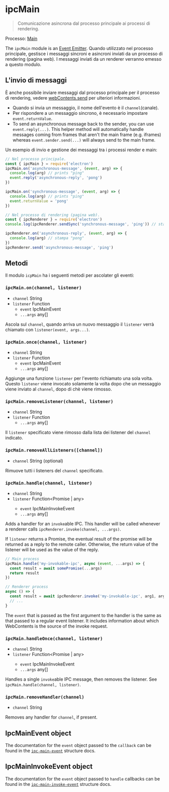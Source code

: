 # ipcMain

> Comunicazione asincrona dal processo principale ai processi di rendering.

Processo: [Main](../glossary.md#main-process)

The `ipcMain` module is an [Event Emitter](https://nodejs.org/api/events.html#events_class_eventemitter). Quando utilizzato nel processo principale, gestisce i messaggi sincroni e asincroni inviati da un processo di rendering (pagina web). I messaggi inviati da un renderer verranno emesso a questo modulo.

## L'invio di messaggi

È anche possibile inviare messaggi dal processo principale per il processo di rendering, vedere [webContents.send](web-contents.md#contentssendchannel-args) per ulteriori informazioni.

* Quando si invia un messaggio, il nome dell'evento è il `channel`(canale).
* Per rispondere a un messaggio sincrono, è necessario impostare `event.returnValue`.
* To send an asynchronous message back to the sender, you can use `event.reply(...)`. This helper method will automatically handle messages coming from frames that aren't the main frame (e.g. iframes) whereas `event.sender.send(...)` will always send to the main frame.

Un esempio di invio e gestione dei messaggi tra i processi render e main:

```javascript
// Nel processo principale.
const { ipcMain } = require('electron')
ipcMain.on('asynchronous-message', (event, arg) => {
  console.log(arg) // prints "ping"
  event.reply('asynchronous-reply', 'pong')
})

ipcMain.on('synchronous-message', (event, arg) => {
  console.log(arg) // prints "ping"
  event.returnValue = 'pong'
})
```

```javascript
// Nel processo di rendering (pagina web).
const { ipcRenderer } = require('electron')
console.log(ipcRenderer.sendSync('synchronous-message', 'ping')) // stampa "pong"

ipcRenderer.on('asynchronous-reply', (event, arg) => {
  console.log(arg) // stampa "pong"
})
ipcRenderer.send('asynchronous-message', 'ping')
```

## Metodi

Il modulo `icpMain` ha i seguenti metodi per ascolater gli eventi:

### `ipcMain.on(channel, listener)`

* `channel` String
* `listener` Function 
  * `event` IpcMainEvent
  * `...args` any[]

Ascola sul `channel`, quando arriva un nuovo messaggio il `listener` verrà chiamato con `listener(event, args...)`.

### `ipcMain.once(channel, listener)`

* `channel` String
* `listener` Function 
  * `event` IpcMainEvent
  * `...args` any[]

Aggiunge una funzione `listener` per l'evento richiamato una sola volta. Questo `listener` viene invocato solamente la volta dopo che un messaggio viene inviato al `channel`, dopo di chè viene rimosso.

### `ipcMain.removeListener(channel, listener)`

* `channel` String
* `listener` Function 
  * `...args` any[]

Il `listener` specificato viene rimosso dalla lista dei listener del `channel` indicato.

### `ipcMain.removeAllListeners([channel])`

* `channel` String (optional)

Rimuove tutti i listeners del `channel` specificato.

### `ipcMain.handle(channel, listener)`

* `channel` String
* `listener` Function<Promise<void> | any> 
  * `event` IpcMainInvokeEvent
  * `...args` any[]

Adds a handler for an `invoke`able IPC. This handler will be called whenever a renderer calls `ipcRenderer.invoke(channel, ...args)`.

If `listener` returns a Promise, the eventual result of the promise will be returned as a reply to the remote caller. Otherwise, the return value of the listener will be used as the value of the reply.

```js
// Main process
ipcMain.handle('my-invokable-ipc', async (event, ...args) => {
  const result = await somePromise(...args)
  return result
})

// Renderer process
async () => {
  const result = await ipcRenderer.invoke('my-invokable-ipc', arg1, arg2)
  // ...
}
```

The `event` that is passed as the first argument to the handler is the same as that passed to a regular event listener. It includes information about which WebContents is the source of the invoke request.

### `ipcMain.handleOnce(channel, listener)`

* `channel` String
* `listener` Function<Promise<void> | any> 
  * `event` IpcMainInvokeEvent
  * `...args` any[]

Handles a single `invoke`able IPC message, then removes the listener. See `ipcMain.handle(channel, listener)`.

### `ipcMain.removeHandler(channel)`

* `channel` String

Removes any handler for `channel`, if present.

## IpcMainEvent object

The documentation for the `event` object passed to the `callback` can be found in the [`ipc-main-event`](structures/ipc-main-event.md) structure docs.

## IpcMainInvokeEvent object

The documentation for the `event` object passed to `handle` callbacks can be found in the [`ipc-main-invoke-event`](structures/ipc-main-invoke-event.md) structure docs.